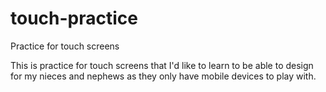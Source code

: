 # touch-practice
Practice for touch screens

This is practice for touch screens that I'd like to learn to be able to design for my nieces and nephews as they only have mobile devices to play with.
